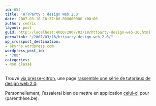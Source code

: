 ```yaml
---
id: 652
title: 'HTTParty : design Web 2.0'
date: 2007-03-18 18:37:00.000000000 +00:00
author: cedric
layout: post
guid: http://localhost:4000/2007/03/18/httparty-design-web-20.html
permalink: "/2007/03/18/httparty-design-web-2-0/"
wp_crosspost_destination:
- akyrho.wordpress.com
wordpress_post_id:
- '708'
categories:
- Non classé
---
```

Trouvé [via presse-citron](http://www.presse-citron.net/?2007/03/16/1868-revue-de-webdesign-20), une page [rassemble une série de tutoriaux de design web 2.0](http://www.drweb.de/weblog/weblog/?p=780).

Personnellement, j’essaierai bien de mettre en application [celui-ci](http://iris-design.info/design/web-20-style-buttons/) pour (parenthèse.be).